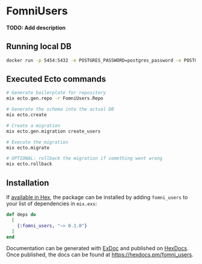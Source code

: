 # FomniUsers

**TODO: Add description**

## Running local DB

```bash
docker run -p 5454:5432 -e POSTGRES_PASSWORD=postgres_password -e POSTGRES_USER=postgres_user postgres:14.2
```

## Executed Ecto commands

```bash
# Generate boilerplate for repository
mix ecto.gen.repo -r FomniUsers.Repo

# Generate the schema into the actual DB
mix ecto.create

# Create a migration
mix ecto.gen.migration create_users

# Execute the migration
mix ecto.migrate

# OPTIONAL: rollback the migration if something went wrong
mix ecto.rollback
```

## Installation

If [available in Hex](https://hex.pm/docs/publish), the package can be installed
by adding `fomni_users` to your list of dependencies in `mix.exs`:

```elixir
def deps do
  [
    {:fomni_users, "~> 0.1.0"}
  ]
end
```

Documentation can be generated with [ExDoc](https://github.com/elixir-lang/ex_doc)
and published on [HexDocs](https://hexdocs.pm). Once published, the docs can
be found at <https://hexdocs.pm/fomni_users>.

